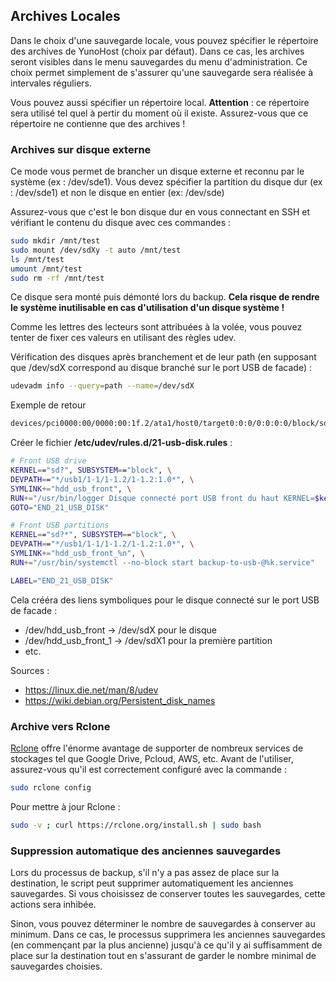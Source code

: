## Archives Locales

Dans le choix d'une sauvegarde locale, vous pouvez spécifier le répertoire des archives de YunoHost (choix par défaut). Dans ce cas, les archives seront visibles dans le menu sauvegardes du menu d'administration. Ce choix permet simplement de s'assurer qu'une sauvegarde sera réalisée à intervales réguliers.

Vous pouvez aussi spécifier un répertoire local.
**Attention** :  ce répertoire sera utilisé tel quel à pertir du moment où il existe. Assurez-vous que ce répertoire ne contienne que des archives !

### Archives sur disque externe

Ce mode vous permet de brancher un disque externe et reconnu par le système (ex : /dev/sde1).
Vous devez spécifier la partition du disque dur (ex : /dev/sde1) et non le disque en entier (ex: /dev/sde)

Assurez-vous que c'est le bon disque dur en vous connectant en SSH et vérifiant le contenu du disque avec ces commandes :

```bash
sudo mkdir /mnt/test
sudo mount /dev/sdXy -t auto /mnt/test
ls /mnt/test
umount /mnt/test
sudo rm -rf /mnt/test
```
Ce disque sera monté puis démonté lors du backup. **Cela risque de rendre le système inutilisable en cas d'utilisation d'un disque système !**

Comme les lettres des lecteurs sont attribuées à la volée, vous pouvez tenter de fixer ces valeurs en utilisant des règles udev.

Vérification des disques après branchement et de leur path (en supposant que /dev/sdX correspond au disque branché sur le port USB de facade) :
```bash
udevadm info --query=path --name=/dev/sdX
```

Exemple de retour
```bash
devices/pci0000:00/0000:00:1f.2/ata1/host0/target0:0:0/0:0:0:0/block/sdX
```

Créer le fichier **/etc/udev/rules.d/21-usb-disk.rules** :
```bash
# Front USB drive
KERNEL=="sd?", SUBSYSTEM=="block", \
DEVPATH=="*/usb1/1-1/1-1.2/1-1.2:1.0*", \
SYMLINK+="hdd_usb_front", \
RUN+="/usr/bin/logger Disque connecté port USB front du haut KERNEL=$kernel, DEVPATH=$devpath" \
GOTO="END_21_USB_DISK"

# Front USB partitions
KERNEL=="sd?*", SUBSYSTEM=="block", \
DEVPATH=="*/usb1/1-1/1-1.2/1-1.2:1.0*", \
SYMLINK+="hdd_usb_front_%n", \
RUN+="/usr/bin/systemctl --no-block start backup-to-usb-@%k.service"

LABEL="END_21_USB_DISK"
```

Cela crééra des liens symboliques pour le disque connecté sur le port USB de facade :
- /dev/hdd_usb_front -> /dev/sdX pour le disque
- /dev/hdd_usb_front_1 -> /dev/sdX1 pour la première partition
- etc.

Sources : 
- https://linux.die.net/man/8/udev
- https://wiki.debian.org/Persistent_disk_names

### Archive vers Rclone

[Rclone](https://rclone.org/docs/) offre l'énorme avantage de supporter de nombreux services de stockages tel que Google Drive, Pcloud, AWS, etc.
Avant de l'utiliser, assurez-vous qu'il est correctement configuré avec la commande :
```bash
sudo rclone config
```

Pour mettre à jour Rclone :
```bash
sudo -v ; curl https://rclone.org/install.sh | sudo bash
```

### Suppression automatique des anciennes sauvegardes

Lors du processus de backup, s'il n'y a pas assez de place sur la destination, le script peut supprimer automatiquement les anciennes sauvegardes.
Si vous choisissez de conserver toutes les sauvegardes, cette actions sera inhibée.

Sinon, vous pouvez déterminer le nombre de sauvegardes à conserver au minimum.
Dans ce cas, le processus supprimera les anciennes sauvegardes (en commençant par la plus ancienne) jusqu'à ce qu'il y ai suffisamment de place sur la destination tout en s'assurant de garder le nombre minimal de sauvegardes choisies.